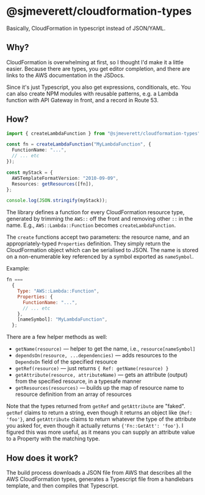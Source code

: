 # @sjmeverett/cloudformation-types

Basically, CloudFormation in typescript instead of JSON/YAML.

## Why?

CloudFormation is overwhelming at first, so I thought I'd make it a little easier. Because there are types, you get editor completion, and there are links to the AWS documentation in the JSDocs.

Since it's just Typescript, you also get expressions, conditionals, etc. You can also create NPM modules with reusable patterns, e.g. a Lambda function with API Gateway in front, and a record in Route 53.

## How?

```typescript
import { createLambdaFunction } from "@sjmeverett/cloudformation-types";

const fn = createLambdaFunction("MyLambdaFunction", {
  FunctionName: "...",
  // ... etc
});

const myStack = {
  AWSTemplateFormatVersion: "2010-09-09",
  Resources: getResources([fn]),
};

console.log(JSON.stringify(myStack));
```

The library defines a function for every CloudFormation resource type, generated by trimming the `AWS::` off the front and removing other `::` in the name. E.g., `AWS::Lambda::Function` becomes `createLambdaFunction`.

The `create` functions accept two parameters: the resource name, and an appropriately-typed `Properties` definition. They simply return the CloudFormation object which can be serialised to JSON. The name is stored on a non-enumerable key referenced by a symbol exported as `nameSymbol`.

Example:

```js
fn ===
  {
    Type: "AWS::Lambda::Function",
    Properties: {
      FunctionName: "...",
      // ... etc
    },
    [nameSymbol]: "MyLambdaFunction",
  };
```

There are a few helper methods as well:

- `getName(resource)` — helper to get the name, i.e., `resource[nameSymbol]`
- `dependsOn(resource, ...dependencies)` — adds resources to the `DependsOn` field of the specified resource
- `getRef(resource)` — just returns `{ Ref: getName(resource) }`
- `getAttribute(resource, attributeName)` — gets an attribute (output) from the specified resource, in a typesafe manner
- `getResources(resources)` — builds up the map of resource name to resource definition from an array of resources

Note that the types returned from `getRef` and `getAttribute` are "faked". `getRef` claims to return a string, even though it returns an object like `{Ref: 'foo'}`, and `getAttribute` claims to return whatever the type of the attribute you asked for, even though it actually returns `{'Fn::GetAtt': 'foo'}`. I figured this was more useful, as it means you can supply an attribute value to a Property with the matching type.

## How does it work?

The build process downloads a JSON file from AWS that describes all the AWS CloudFormation types, generates a Typescript file from a handlebars template, and then compiles that Typescript.
